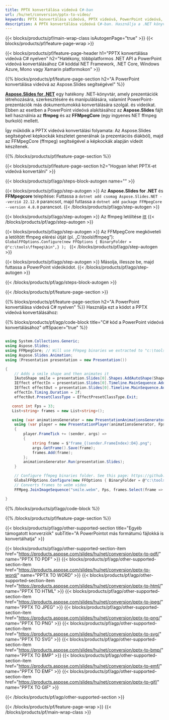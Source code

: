 ```yaml
---
title: PPTX konvertálása videóvá C#-ban
url: /hu/net/conversion/pptx-to-video/
keywords: PPTX konvertálása videóvá, PPTX videóvá, PowerPoint videóvá, PPTX konvertálása MP4-re, C# API, .NET Library
description: A PPTX konvertálása videóvá C#-ban. Használja a .NET könyvtár API-t a PowerPoint videóvá alakításához
---
```


{{< blocks/products/pf/main-wrap-class isAutogenPage="true" >}}
{{< blocks/products/pf/feature-page-wrap >}}

{{< blocks/products/pf/feature-page-header h1="PPTX konvertálása videóvá C# nyelven" h2="Hatékony, többplatformos .NET API a PowerPoint videóvá konvertálásához C# kóddal NET Framework, .NET Core, Windows Azure, Mono vagy Xamarin platformokon" >}}

{{% blocks/products/pf/feature-page-section h2="A PowerPoint konvertálása videóvá az Aspose.Slides segítségével" %}}

[**Aspose.Slides for .NET**](https://products.aspose.com/slides/hu/net/) egy hatékony .NET-könyvtár, amely prezentációk létrehozására, szerkesztésére és manipulálására, valamint PowerPoint-prezentációk más dokumentumokká konvertálására szolgál. és videókat. Ebben az esetben a PowerPoint videóvá alakításához az **Aspose.Slides** fájlt kell használnia az **ffmpeg** és az **FFMpegCore** (egy ingyenes NET ffmpeg burkoló) mellett.

Így működik a PPTX videóvá konvertálási folyamata: Az Aspose.Slides segítségével képkockák készletet generálnak (a prezentációs diákból), majd az FFMpegCore (ffmpeg) segítségével a képkockák alapján videót készítenek.

{{% /blocks/products/pf/feature-page-section %}}

{{< blocks/products/pf/feature-page-section  h2="Hogyan lehet PPTX-et videóvá konvertálni" >}}

{{< blocks/products/pf/agp/steps-block-autogen name="" >}}

{{< blocks/products/pf/agp/step-autogen >}}
Az **Aspose.Slides for .NET** és **FFMpegcore** telepítése: Futtassa a `dotnet add csomag Aspose.Slides.NET --verzió 22.12.0` parancsot, majd futtassa a `dotnet add package FFMpegCore --version 4.8.0` parancsot.
{{< /blocks/products/pf/agp/step-autogen >}}

{{< blocks/products/pf/agp/step-autogen >}}
Az ffmpeg letöltése [itt](https://ffmpeg.org/download.html)
{{< /blocks/products/pf/agp/step-autogen >}}

{{< blocks/products/pf/agp/step-autogen >}}
Az FFMpegCore megköveteli a letöltött ffmpeg elérési útját (pl. „C:\tools\ffmpeg”): `GlobalFFOptions.Configure(new FFOptions { BinaryFolder = @"c:\tools\ffmpeg\bin",} ); `
{{< /blocks/products/pf/agp/step-autogen >}}

{{< blocks/products/pf/agp/step-autogen >}}
Másolja, illessze be, majd futtassa a PowerPoint videókódot.
{{< /blocks/products/pf/agp/step-autogen >}}

{{< /blocks/products/pf/agp/steps-block-autogen >}}

{{< /blocks/products/pf/feature-page-section >}}

{{% blocks/products/pf/feature-page-section  h2="A PowerPoint konvertálása videóvá C# nyelven" %}}
Használja ezt a kódot a PPTX videóvá konvertálásához:

{{% blocks/products/pf/agp/code-block title="C# kód a PowerPoint videóvá konvertálásához" offSpacer="true" %}}
```cs

using System.Collections.Generic;
using Aspose.Slides;
using FFMpegCore; // Will use FFmpeg binaries we extracted to "c:\tools\ffmpeg" before
using Aspose.Slides.Animation;
using (Presentation presentation = new Presentation())

{
    // Adds a smile shape and then animates it
    IAutoShape smile = presentation.Slides[0].Shapes.AddAutoShape(ShapeType.SmileyFace, 110, 20, 500, 500);
    IEffect effectIn = presentation.Slides[0].Timeline.MainSequence.AddEffect(smile, EffectType.Fly, EffectSubtype.TopLeft, EffectTriggerType.AfterPrevious);
    IEffect effectOut = presentation.Slides[0].Timeline.MainSequence.AddEffect(smile, EffectType.Fly, EffectSubtype.BottomRight, EffectTriggerType.AfterPrevious);
    effectIn.Timing.Duration = 2f;
    effectOut.PresetClassType = EffectPresetClassType.Exit;

   const int Fps = 33;
   List<string> frames = new List<string>();

   using (var animationsGenerator = new PresentationAnimationsGenerator(presentation))
    using (var player = new PresentationPlayer(animationsGenerator, Fps))
    {
        player.FrameTick += (sender, args) =>
        {
            string frame = $"frame_{(sender.FrameIndex):D4}.png";
            args.GetFrame().Save(frame);
            frames.Add(frame);
        };
        animationsGenerator.Run(presentation.Slides);
    }

    // Configure ffmpeg binaries folder. See this page: https://github.com/rosenbjerg/FFMpegCore#installation
    GlobalFFOptions.Configure(new FFOptions { BinaryFolder = @"c:\tools\ffmpeg\bin", });
    // Converts frames to webm video
    FFMpeg.JoinImageSequence("smile.webm", Fps, frames.Select(frame => ImageInfo.FromPath(frame)).ToArray());

}
```
{{% /blocks/products/pf/agp/code-block %}}

{{% /blocks/products/pf/feature-page-section %}}

{{< blocks/products/pf/agp/other-supported-section title="Egyéb támogatott konverziók" subTitle="A PowerPointot más formátumú fájlokká is konvertálhatja" >}}

{{< blocks/products/pf/agp/other-supported-section-item href="https://products.aspose.com/slides/hu/net/conversion/pptx-to-pdf/" name="PPTX TO PDF" >}}
{{< blocks/products/pf/agp/other-supported-section-item href="https://products.aspose.com/slides/hu/net/conversion/pptx-to-word/" name="PPTX TO WORD" >}}
{{< blocks/products/pf/agp/other-supported-section-item href="https://products.aspose.com/slides/hu/net/conversion/pptx-to-html/" name="PPTX TO HTML" >}}
{{< blocks/products/pf/agp/other-supported-section-item href="https://products.aspose.com/slides/hu/net/conversion/pptx-to-jpeg/" name="PPTX TO JPEG" >}}
{{< blocks/products/pf/agp/other-supported-section-item href="https://products.aspose.com/slides/hu/net/conversion/pptx-to-png/" name="PPTX TO PNG" >}}
{{< blocks/products/pf/agp/other-supported-section-item href="https://products.aspose.com/slides/hu/net/conversion/pptx-to-svg/" name="PPTX TO SVG" >}}
{{< blocks/products/pf/agp/other-supported-section-item href="https://products.aspose.com/slides/hu/net/conversion/pptx-to-bmp/" name="PPTX TO BMP" >}}
{{< blocks/products/pf/agp/other-supported-section-item href="https://products.aspose.com/slides/hu/net/conversion/pptx-to-emf/" name="PPTX TO EMF" >}}
{{< blocks/products/pf/agp/other-supported-section-item href="https://products.aspose.com/slides/hu/net/conversion/pptx-to-gif/" name="PPTX TO GIF" >}}

{{< /blocks/products/pf/agp/other-supported-section >}}

{{< /blocks/products/pf/feature-page-wrap >}}
{{< /blocks/products/pf/main-wrap-class >}}